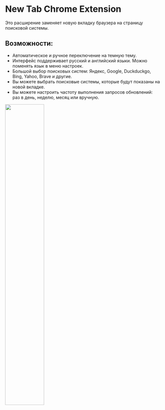 <h1>New Tab Chrome Extension</h1>

Это расширение заменяет новую вкладку браузера на страницу поисковой системы.
<h2>Возможности: </h2>

- Автоматическое и ручное переключение на темную тему.
- Интерфейс поддерживает русский и английский языки. Можно поменять язык в меню настроек.
- Большой выбор поисковых систем: Яндекс, Google, Duckduckgo, Bing, Yahoo, Brave и другие.
- Вы можете выбрать поисковые системы, которые будут показаны на новой вкладке.
- Вы можете настроить частоту выполнения запросов обновлений: раз в день, неделю, месяц или вручную.

<img src="https://github.com/asgorlov/new-tab-chrome-extension/assets/48188924/214e4ddc-cc49-4870-a64c-caf2e699551d" heigt="50%" width="50%"></img>
